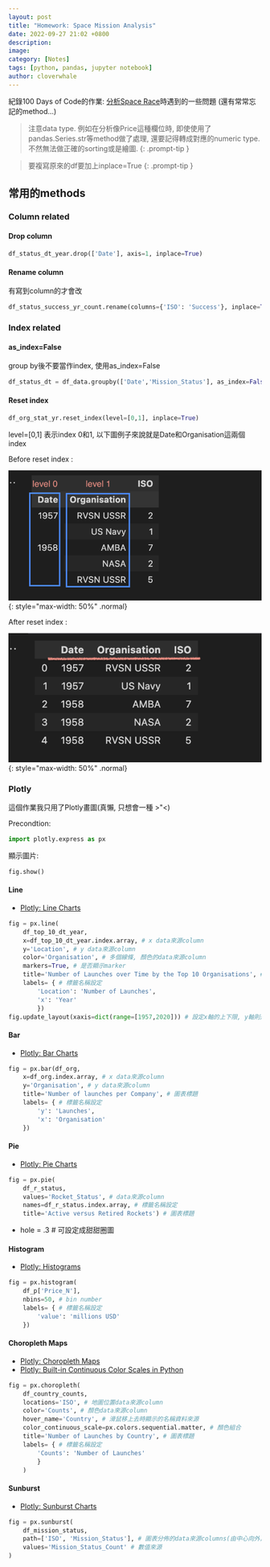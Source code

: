 ```yaml
---
layout: post
title: "Homework: Space Mission Analysis"
date: 2022-09-27 21:02 +0800
description:
image:
category: [Notes]
tags: [python, pandas, jupyter notebook]
author: cloverwhale
---
```

紀錄100 Days of Code的作業: [分析Space Race](https://github.com/cloverwhale/py17_AnalyseSpaceRace)時遇到的一些問題 (還有常常忘記的method...)


> 注意data type. 例如在分析像Price這種欄位時, 即使使用了pandas.Series.str等method做了處理, 還要記得轉成對應的numeric type. 不然無法做正確的sorting或是繪圖. 
{: .prompt-tip }

> 要複寫原來的df要加上inplace=True
{: .prompt-tip }

## 常用的methods

### Column related

#### Drop column

```python
df_status_dt_year.drop(['Date'], axis=1, inplace=True)
```

#### Rename column

有寫到column的才會改
```python
df_status_success_yr_count.rename(columns={'ISO': 'Success'}, inplace=True)
```
### Index related

#### as_index=False

group by後不要當作index, 使用as_index=False
```python
df_status_dt = df_data.groupby(['Date','Mission_Status'], as_index=False).count()
```

#### Reset index

``` python
df_org_stat_yr.reset_index(level=[0,1], inplace=True)
```
level=[0,1] 表示index 0和1, 以下圖例子來說就是Date和Organisation這兩個index

Before reset index :

![before reset index](/assets/img/posts/2022-09/before_reset_index.png){: style="max-width: 50%" .normal}

After reset index :

![after reset index](/assets/img/posts/2022-09/after_reset_index.png){: style="max-width: 50%" .normal}

### Plotly

這個作業我只用了Plotly畫圖(真懶, 只想會一種 >"<)

Precondtion:
```python
import plotly.express as px
```

顯示圖片:
```python
fig.show()
```

#### Line

- [Plotly: Line Charts](https://plotly.com/python/line-charts/)

```python
fig = px.line(
    df_top_10_dt_year, 
    x=df_top_10_dt_year.index.array, # x data來源column
    y='Location', # y data來源column
    color='Organisation', # 多個線條, 顏色的data來源column
    markers=True, # 是否顯示marker
    title='Number of Launches over Time by the Top 10 Organisations', # 圖表標題
    labels= { # 標籤名稱設定
        'Location': 'Number of Launches',
        'x': 'Year'
        })
fig.update_layout(xaxis=dict(range=[1957,2020])) # 設定x軸的上下限, y軸則是yaxis
```

#### Bar

- [Plotly: Bar Charts](https://plotly.com/python/bar-charts/)

```python
fig = px.bar(df_org, 
    x=df_org.index.array, # x data來源column
    y='Organisation', # y data來源column
    title='Number of launches per Company', # 圖表標題
    labels= { # 標籤名稱設定
        'y': 'Launches',
        'x': 'Organisation'
    })
```

#### Pie

- [Plotly: Pie Charts](https://plotly.com/python/pie-charts/)

```python
fig = px.pie(
    df_r_status, 
    values='Rocket_Status', # data來源column
    names=df_r_status.index.array, # 標籤名稱設定
    title='Active versus Retired Rockets') # 圖表標題
```
- hole = .3 # 可設定成甜甜圈圖

#### Histogram

- [Plotly: Histograms](https://plotly.com/python/histograms/)

```python
fig = px.histogram(
    df_p['Price_N'], 
    nbins=50, # bin number
    labels= { # 標籤名稱設定
        'value': 'millions USD'
    })
```

#### Choropleth Maps

- [Plotly: Choropleth Maps](https://plotly.com/python/choropleth-maps/)
- [Plotly: Built-in Continuous Color Scales in Python](https://plotly.com/python/builtin-colorscales/)

```python
fig = px.choropleth(
    df_country_counts, 
    locations='ISO', # 地圖位置data來源column
    color='Counts', # 顏色data來源column
    hover_name='Country', # 滑鼠移上去時顯示的名稱資料來源
    color_continuous_scale=px.colors.sequential.matter, # 顏色組合
    title='Number of Launches by Country', # 圖表標題
    labels= { # 標籤名稱設定
        'Counts': 'Number of Launches'
        }
    )
```

#### Sunburst

- [Plotly: Sunburst Charts](https://plotly.com/python/sunburst-charts/)

```python
fig = px.sunburst(
    df_mission_status,
    path=['ISO', 'Mission_Status'], # 圖表分佈的data來源columns(由中心向外)
    values='Mission_Status_Count' # 數值來源
)
```

